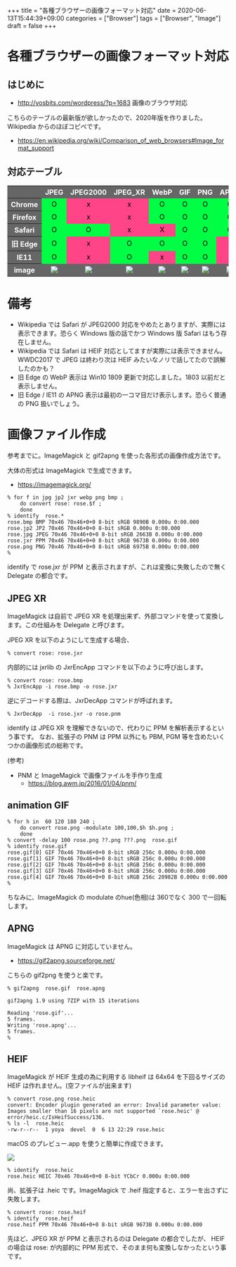 +++
title = "各種ブラウザーの画像フォーマット対応"
date = 2020-06-13T15:44:39+09:00
categories = ["Browser"]
tags = ["Browser", "Image"]
draft = false
+++

# 各種ブラウザーの画像フォーマット対応

## はじめに

- http://yosbits.com/wordpress/?p=1683 画像のブラウザ対応

こちらのテーブルの最新版が欲しかったので、2020年版を作りました。Wikipedia からのほぼコピペです。

- https://en.wikipedia.org/wiki/Comparison_of_web_browsers#Image_format_support

## 対応テーブル

<style>
table { }
tr { color: white; background-color:#666;  }
td { color: black; text-align: center;  padding 0.25rem 0.25rem !important; }
.OK { background-color:#0F4; }
.NG { background-color:#F48; }
</style>

<table>
<tr>
<th>  </th><th> JPEG</th><th> JPEG2000 </th><th> JPEG_XR </th><th> WebP </th><th> GIF </th><th> PNG </th><th> APNG </th> <th> BMP </th><th> HEIF </th>
</tr><tr>
<th> Chrome </th> <td class="OK">O</td> <td class="NG">x</td><td class="NG">x</td> <td class="OK">O</td> <td class="OK">O</td> <td class="OK">O</td> <td class="OK">O</td> <td class="OK">O</td> <td class="NG">x</td>
</tr><tr>
<th>Firefox </th> <td class="OK">O</td> <td class="NG">x</td><td class="NG">x</td> <td class="OK">O</td> <td class="OK">O</td> <td class="OK">O</td> <td class="OK">O</td> <td class="OK">O</td> <td class="NG">x</td>
</tr><tr>
<th> Safari </th> <td class="OK">O</td> <td class="OK">O</td><td class="NG">x</td> <td class="NG">X</td> <td class="OK">O</td> <td class="OK">O</td> <td class="OK">O</td> <td class="OK">O</td> <td class="NG">x</td>
</tr><tr>
<th>旧 Edge </th> <td class="OK">O</td> <td class="NG">x</td><td class="OK">O</td> <td class="OK">O</td> <td class="OK">O</td> <td class="OK">O</td> <td class="NG">x</td> <td class="OK">O</td> <td class="NG">x</td>
</tr><tr>
<th>IE11 </th> <td class="OK">O</td> <td class="NG">x</td><td class="OK">O</td> <td class="NG">x</td> <td class="OK">O</td> <td class="OK">O</td> <td class="NG">x</td>  <td class="OK">O</td> <td class="NG">x</td>
</tr><tr>
<th> image </th> <td><img src="../rose.jpg"></td> <td><img src="../rose.jp2"></td> <td><img src="../rose.jxr"></td> <td><img src="../rose.webp"></td> <td><img src="../rose.gif"></td> <td><img src="../rose.png"></td> <td><img src="../rose.apng"></td> <td><img src="../rose.bmp"></td> <td><img src="../rose.heic"></td>
</tr>
</table>

# 備考

- Wikipedia では Safari が JPEG2000 対応をやめたとありますが、実際には表示できます。恐らく Windows 版の話でかつ Windows 版 Safari はもう存在しません。
- Wikipedia では Safari は HEIF 対応としてますが実際には表示できません。WWDC2017 で JPEG は終わり次は HEIF みたいなノリで話してたので誤解したのかも？
- 旧 Edge  の WebP 表示は Win10 1809 更新で対応しました。1803 以前だと表示しません。
- 旧 Edge / IE11 の APNG 表示は最初の一コマ目だけ表示します。恐らく普通の PNG 扱いでしょう。

# 画像ファイル作成

参考までに。ImageMagick と gif2apng を使った各形式の画像作成方法です。


大体の形式は ImageMagick で生成できます。

- https://imagemagick.org/

```
% for f in jpg jp2 jxr webp png bmp ;
    do convert rose: rose.$f ;
    done
% identify  rose.*
rose.bmp BMP 70x46 70x46+0+0 8-bit sRGB 9890B 0.000u 0:00.000
rose.jp2 JP2 70x46 70x46+0+0 8-bit sRGB 0.000u 0:00.000
rose.jpg JPEG 70x46 70x46+0+0 8-bit sRGB 2663B 0.000u 0:00.000
rose.jxr PPM 70x46 70x46+0+0 8-bit sRGB 9673B 0.000u 0:00.000
rose.png PNG 70x46 70x46+0+0 8-bit sRGB 6975B 0.000u 0:00.000
%
```

identify で rose.jxr が PPM と表示されますが、これは変換に失敗したので無く Delegate の都合です。

## JPEG XR

ImageMagick は自前で JPEG XR を処理出来ず、外部コマンドを使って変換します。この仕組みを Delegate と呼びます。

JPEG XR を以下のようにして生成する場合、

```
% convert rose: rose.jxr
```

内部的には jxrlib の JxrEncApp コマンドを以下のように呼び出します。

```
% convert rose: rose.bmp
% JxrEncApp -i rose.bmp -o rose.jxr
```

逆にデコードする際は、JxrDecApp コマンドが呼ばれます。

```
% JxrDecApp  -i rose.jxr -o rose.pnm
```

identify は JPEG XR を理解できないので、代わりに PPM を解析表示するという事です。
なお、拡張子の PNM は PPM 以外にも PBM, PGM 等を含めたいくつかの画像形式の総称です。

(参考)

- PNM と ImageMagick で画像ファイルを手作り生成
  - https://blog.awm.jp/2016/01/04/pnm/ 

## animation GIF

```
% for h in  60 120 180 240 ;
    do convert rose.png -modulate 100,100,$h $h.png ;
    done
% convert -delay 100 rose.png ??.png ???.png  rose.gif
% identify rose.gif
rose.gif[0] GIF 70x46 70x46+0+0 8-bit sRGB 256c 0.000u 0:00.000
rose.gif[1] GIF 70x46 70x46+0+0 8-bit sRGB 256c 0.000u 0:00.000
rose.gif[2] GIF 70x46 70x46+0+0 8-bit sRGB 256c 0.000u 0:00.000
rose.gif[3] GIF 70x46 70x46+0+0 8-bit sRGB 256c 0.000u 0:00.000
rose.gif[4] GIF 70x46 70x46+0+0 8-bit sRGB 256c 20982B 0.000u 0:00.000
%
```

ちなみに、ImageMagick の modulate のhue(色相)は 360でなく 300 で一回転します。

##  APNG

ImageMagick は APNG に対応していません。

- https://gif2apng.sourceforge.net/

こちらの gif2png を使うと楽です。

```
% gif2apng  rose.gif  rose.apng

gif2apng 1.9 using 7ZIP with 15 iterations

Reading 'rose.gif'...
5 frames.
Writing 'rose.apng'...
5 frames.
% 
```

## HEIF

ImageMagick が HEIF 生成の為に利用する libheif は 64x64 を下回るサイズの HEIF は作れません。(空ファイルが出来ます)

```
% convert rose.png rose.heic
convert: Encoder plugin generated an error: Invalid parameter value: Images smaller than 16 pixels are not supported `rose.heic' @ error/heic.c/IsHeifSuccess/136.
% ls -l  rose.heic
-rw-r--r--  1 yoya  devel  0  6 13 22:29 rose.heic
```

macOS のプレビュー.app を使うと簡単に作成できます。

<img src="../rose-heic-making.png">

```
% identify  rose.heic
rose.heic HEIC 70x46 70x46+0+0 8-bit YCbCr 0.000u 0:00.000
```

尚、拡張子は .heic です。ImageMagick で .heif 指定すると、エラーを出さずに失敗します。

```
% convert rose: rose.heif
% identify  rose.heif
rose.heif PPM 70x46 70x46+0+0 8-bit sRGB 9673B 0.000u 0:00.000
```

先ほど、JPEG XR が PPM と表示されるのは Delegate の都合でしたが、
HEIF の場合は rose: が内部的に PPM 形式で、そのまま何も変換しなかったという事です。
